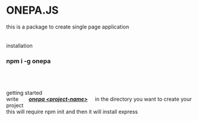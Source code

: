 # ONEPA.JS
this is a package to create single page application
<br><br><br>
installation
<h3>npm i -g onepa</h3>
<br><br><br>
getting started<br>
write &nbsp;&nbsp;&nbsp;&nbsp;&nbsp;&nbsp;<b><i><u>onepa &lt;project-name&gt;</i></u></b>&nbsp;&nbsp;&nbsp;&nbsp;&nbsp;in the directory you want to create your project<br>
this will require npm init and then it will install express
